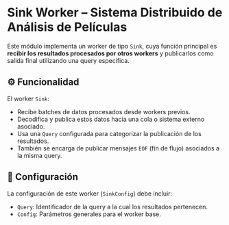 # Sink Worker – Sistema Distribuido de Análisis de Películas

Este módulo implementa un worker de tipo `Sink`, cuya función principal es **recibir los resultados procesados por otros workers** y publicarlos como salida final utilizando una query específica.

## ⚙️ Funcionalidad

El worker `Sink`:

- Recibe batches de datos procesados desde workers previos.
- Decodifica y publica estos datos hacia una cola o sistema externo asociado.
- Usa una `Query` configurada para categorizar la publicación de los resultados.
- También se encarga de publicar mensajes `EOF` (fin de flujo) asociados a la misma query.

## 🔐 Configuración

La configuración de este worker (`SinkConfig`) debe incluir:

- `Query`: Identificador de la query a la cual los resultados pertenecen.
- `Config`: Parámetros generales para el worker base.
